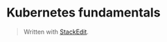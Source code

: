 # Kubernetes fundamentals



> Written with [StackEdit](https://stackedit.io/).
<!--stackedit_data:
eyJoaXN0b3J5IjpbLTE4NjMxNDc2MTMsNzMwOTk4MTE2XX0=
-->